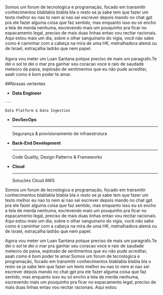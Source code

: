 Somos um forum de tecnologica e programação, focado em transmitir conhecimentos blablabla blabla bla o resto 
se ja sabe tem que fazer um texto melhor eu nao to nem ai nao sei escrever depois mando no chat gpt pra ele 
fazer alguma coisa que faz sentido, mas enquanto isso eu só encho a tela de merda nenhuma, escrevendo mais um 
pouquinho pra ficar no espacamento legal, preciso de mais duas linhas entao vou recitar racionais. Aqui estou 
mais um dia, sobre o olhar sanguinario do vigia, você não sabe como é caminhar com a cabeça na mira de uma HK, 
metralhadora alemá ou de Israel, estraçalha ladrão que nem papel.<br>
<br>
Agora vou meter um Luan Santana potque preciso de mais um paragrafo.Te dei o sol te dei o mar pra ganhar 
seu coracao voce e raio de saudade meteoro da paixa, explosão de sentimentos que eu não pude acreditar, aaah como é bom poder te amar.
    
    

##Nossas vertentes

<div class="grid cards" markdown>

-    __Data Engineer__

    ---

    Data Platform & Data Ingestion
    

-   __DevSecOps__

    ---

    Segurança & provisionamento de infraestrutura


-   __Back-End Development__

    ---

    Code Quality, Design Patterns & Frameworks

-   __Cloud__

    ---

    Soluções Cloud AWS


</div>

Somos um forum de tecnologica e programação, focado em transmitir conhecimentos blablabla blabla bla o resto se ja sabe tem que fazer um texto melhor eu nao to nem ai nao sei escrever depois mando no chat gpt pra ele fazer alguma coisa que faz sentido, mas enquanto isso eu só encho a tela de merda nenhuma, escrevendo mais um pouquinho pra ficar no espacamento legal, preciso de mais duas linhas entao vou recitar racionais. Aqui estou mais um dia, sobre o olhar sanguinario do vigia, você não sabe como é caminhar com a cabeça na mira de uma HK, metralhadora alemá ou de Israel, estraçalha ladrão que nem papel.

Agora vou meter um Luan Santana potque preciso de mais um paragrafo.Te dei o sol te dei o mar pra ganhar seu coracao voce e raio de saudade meteoro da paixa, explosão de sentimentos que eu não pude acreditar, aaah como é bom poder te amar.Somos um forum de tecnologica e programação, focado em transmitir conhecimentos blablabla blabla bla o resto se ja sabe tem que fazer um texto melhor eu nao to nem ai nao sei escrever depois mando no chat gpt pra ele fazer alguma coisa que faz sentido, mas enquanto isso eu só encho a tela de merda nenhuma, escrevendo mais um pouquinho pra ficar no espacamento legal, preciso de mais duas linhas entao vou recitar racionais. Aqui estou 
     
